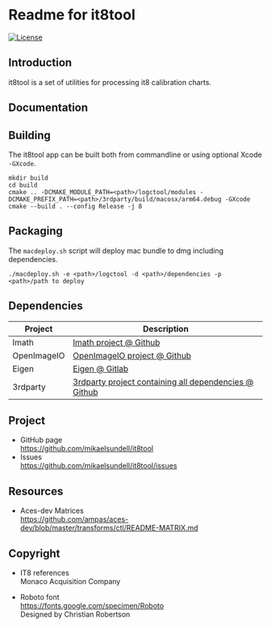 Readme for it8tool
==================

[![License](https://img.shields.io/badge/license-BSD%203--Clause-blue.svg?style=flat-square)](https://github.com/mikaelsundell/logctool/blob/master/README.md)

Introduction
------------

it8tool is a set of utilities for processing it8 calibration charts.

Documentation
-------------

Building
--------

The it8tool app can be built both from commandline or using optional Xcode `-GXcode`.

```shell
mkdir build
cd build
cmake .. -DCMAKE_MODULE_PATH=<path>/logctool/modules -DCMAKE_PREFIX_PATH=<path>/3rdparty/build/macosx/arm64.debug -GXcode
cmake --build . --config Release -j 8
```

Packaging
---------

The `macdeploy.sh` script will deploy mac bundle to dmg including dependencies.

```shell
./macdeploy.sh -e <path>/logctool -d <path>/dependencies -p <path>/path to deploy
```

Dependencies
-------------

| Project     | Description |
| ----------- | ----------- |
| Imath       | [Imath project @ Github](https://github.com/AcademySoftwareFoundation/Imath)
| OpenImageIO | [OpenImageIO project @ Github](https://github.com/OpenImageIO/oiio)
| Eigen       | [Eigen @ Gitlab](https://gitlab.com/libeigen/eigen)
| 3rdparty    | [3rdparty project containing all dependencies @ Github](https://github.com/mikaelsundell/3rdparty)


Project
-------------

* GitHub page   
https://github.com/mikaelsundell/it8tool
* Issues   
https://github.com/mikaelsundell/it8tool/issues


Resources
---------

* Aces-dev Matrices    
https://github.com/ampas/aces-dev/blob/master/transforms/ctl/README-MATRIX.md


Copyright
---------

* IT8 references   
Monaco Acquisition Company

* Roboto font   
https://fonts.google.com/specimen/Roboto   
Designed by Christian Robertson